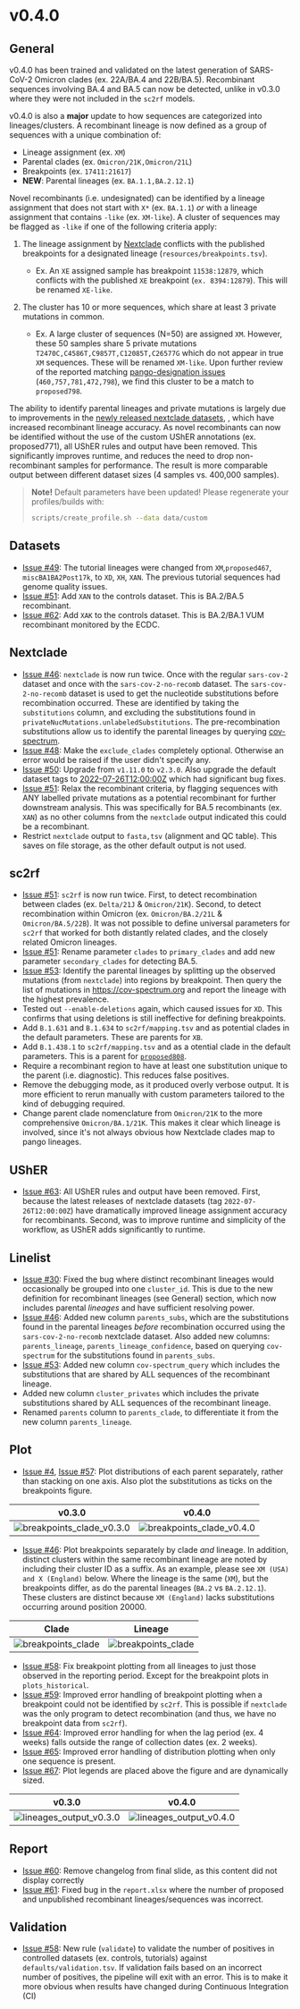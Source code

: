 # v0.4.0

## General

v0.4.0 has been trained and validated on the latest generation of SARS-CoV-2 Omicron clades (ex. 22A/BA.4 and 22B/BA.5). Recombinant sequences involving BA.4 and BA.5 can now be detected, unlike in v0.3.0 where they were not included in the `sc2rf` models.

v0.4.0 is also a **major** update to how sequences are categorized into lineages/clusters. A recombinant lineage is now defined as a group of sequences with a unique combination of:

- Lineage assignment (ex. `XM`)
- Parental clades (ex. `Omicron/21K,Omicron/21L`)
- Breakpoints (ex. `17411:21617`)
- **NEW**: Parental lineages (ex. `BA.1.1,BA.2.12.1`)

Novel recombinants (i.e. undesignated) can be identified by a lineage assignment that does not start with `X*` (ex. `BA.1.1`) _or_ with a lineage assignment that contains `-like` (ex. `XM-like`). A cluster of sequences may be flagged as `-like` if one of the following criteria apply:

1. The lineage assignment by [Nextclade](https://github.com/nextstrain/nextclade) conflicts with the published breakpoints for a designated lineage (`resources/breakpoints.tsv`).

    - Ex. An `XE` assigned sample has breakpoint `11538:12879`, which conflicts with the published `XE` breakpoint (`ex. 8394:12879`). This will be renamed `XE-like`.

1. The cluster has 10 or more sequences, which share at least 3 private mutations in common.

    - Ex. A large cluster of sequences (N=50) are assigned `XM`. However, these 50 samples share 5 private mutations `T2470C,C4586T,C9857T,C12085T,C26577G` which do not appear in true `XM` sequences. These will be renamed `XM-like`. Upon further review of the reported matching [pango-designation issues](https://github.com/cov-lineages/pango-designation/issues) (`460,757,781,472,798`), we find this cluster to be a match to `proposed798`.

The ability to identify parental lineages and private mutations is largely due to improvements in the [newly released nextclade datasets](https://github.com/nextstrain/nextclade_data/releases/tag/2022-07-26--13-04-52--UTC), , which have increased recombinant lineage accuracy. As novel recombinants can now be identified without the use of the custom UShER annotations (ex. proposed771), all UShER rules and output have been removed. This significantly improves runtime, and reduces the need to drop non-recombinant samples for performance. The result is more comparable output between different dataset sizes (4 samples vs. 400,000 samples).

> **Note!** Default parameters have been updated! Please regenerate your profiles/builds with:
>
> ```bash
> scripts/create_profile.sh --data data/custom
> ```

## Datasets

- [Issue #49](https://github.com/ktmeaton/ncov-recombinant/issues/49):  The tutorial lineages were changed from `XM`,`proposed467`, `miscBA1BA2Post17k`, to `XD`, `XH`, `XAN`. The previous tutorial sequences had genome quality issues.
- [Issue #51](https://github.com/ktmeaton/ncov-recombinant/issues/51):  Add `XAN` to the controls dataset. This is BA.2/BA.5 recombinant.
- [Issue #62](https://github.com/ktmeaton/ncov-recombinant/issues/62):  Add `XAK` to the controls dataset. This is BA.2/BA.1 VUM recombinant monitored by the ECDC.

## Nextclade

- [Issue #46](https://github.com/ktmeaton/ncov-recombinant/issues/46): `nextclade` is now run twice. Once with the regular `sars-cov-2` dataset and once with the `sars-cov-2-no-recomb`  dataset. The `sars-cov-2-no-recomb` dataset is used to get the nucleotide substitutions before recombination occurred. These are identified by taking the `substitutions` column, and excluding the substitutions found in `privateNucMutations.unlabeledSubstitutions`. The pre-recombination substitutions allow us to identify the parental lineages by querying [cov-spectrum](https://cov-spectrum.org/).
- [Issue #48](https://github.com/ktmeaton/ncov-recombinant/issues/48): Make the `exclude_clades` completely optional. Otherwise an error would be raised if the user didn't specify any.
- [Issue #50](https://github.com/ktmeaton/ncov-recombinant/issues/50): Upgrade from `v1.11.0` to `v2.3.0`. Also upgrade the default dataset tags to [2022-07-26T12:00:00Z](https://github.com/nextstrain/nextclade_data/releases/tag/2022-07-26--13-04-52--UTC) which had significant bug fixes.
- [Issue #51](https://github.com/ktmeaton/ncov-recombinant/issues/51):  Relax the recombinant criteria, by flagging sequences with ANY labelled private mutations as a potential recombinant for further downstream analysis. This was specifically for BA.5 recombinants (ex. `XAN`) as no other columns from the `nextclade` output indicated this could be a recombinant.
- Restrict `nextclade` output to `fasta,tsv` (alignment and QC table). This saves on file storage, as the other default output is not used.

## sc2rf

- [Issue #51](https://github.com/ktmeaton/ncov-recombinant/issues/51): `sc2rf` is now run twice. First, to detect recombination between clades (ex. `Delta/21J` & `Omicron/21K`). Second, to detect recombination within Omicron (ex. `Omicron/BA.2/21L` & `Omicron/BA.5/22B`). It was not possible to define universal parameters for `sc2rf` that worked for both distantly related clades, and the closely related Omicron lineages.
- [Issue #51](https://github.com/ktmeaton/ncov-recombinant/issues/51): Rename parameter `clades` to `primary_clades` and add new parameter `secondary_clades` for detecting BA.5.
- [Issue #53](https://github.com/ktmeaton/ncov-recombinant/issues/53): Identify the parental lineages by splitting up the observed mutations (from `nextclade`) into regions by breakpoint. Then query the list of mutations in <https://cov-spectrum.org> and report the lineage with the highest prevalence.
- Tested out `--enable-deletions` again, which caused issues for `XD`. This confirms that using deletions is still ineffective for defining breakpoints.
- Add `B.1.631` and `B.1.634` to `sc2rf/mapping.tsv` and as potential clades in the default parameters. These are parents for `XB`.
- Add `B.1.438.1` to `sc2rf/mapping.tsv` and as a otential clade in the default parameters. This is a parent for [`proposed808`](https://github.com/cov-lineages/pango-designation/issues/808).
- Require a recombinant region to have at least one substitution unique to the parent (i.e. diagnostic). This reduces false positives.
- Remove the debugging mode, as it produced overly verbose output. It is more efficient to rerun manually with custom parameters tailored to the kind of debugging required.
- Change parent clade nomenclature from `Omicron/21K` to the more comprehensive `Omicron/BA.1/21K`. This makes it clear which lineage is involved, since it's not always obvious how Nextclade clades map to pango lineages.

## UShER

- [Issue #63](https://github.com/ktmeaton/ncov-recombinant/issues/63): All UShER rules and output have been removed. First, because the latest releases of nextclade datasets (tag `2022-07-26T12:00:00Z`) have dramatically improved lineage assignment accuracy for recombinants. Second, was to improve runtime and simplicity of the workflow, as UShER adds significantly to runtime.

## Linelist

- [Issue #30](https://github.com/ktmeaton/ncov-recombinant/issues/30):  Fixed the bug where distinct recombinant lineages would occasionally be grouped into one `cluster_id`. This is due to the new definition for recombinant lineages (see General) section, which now includes parental _lineages_ and have sufficient resolving power.
- [Issue #46](https://github.com/ktmeaton/ncov-recombinant/issues/46): Added new column `parents_subs`, which are the substitutions found in the parental lineages _before_ recombination occurred using the `sars-cov-2-no-recomb` nextclade dataset. Also added new columns: `parents_lineage`, `parents_lineage_confidence`, based on querying `cov-spectrum` for the substitutions found in `parents_subs`.
- [Issue #53](https://github.com/ktmeaton/ncov-recombinant/issues/53): Added new column `cov-spectrum_query` which includes the substitutions that are shared by ALL sequences of the recombinant lineage.
- Added new column `cluster_privates` which includes the private substitutions shared by ALL sequences of the recombinant lineage.
- Renamed `parents` column to `parents_clade`, to differentiate it from the new column `parents_lineage`.

## Plot

- [Issue #4](https://github.com/ktmeaton/ncov-recombinant/issues/4), [Issue #57](https://github.com/ktmeaton/ncov-recombinant/issues/57): Plot distributions of each parent separately, rather than stacking on one axis. Also plot the substitutions as ticks on the breakpoints figure.

| v0.3.0                                                                                                                                 | v0.4.0                                                                                                                                 |
| -------------------------------------------------------------------------------------------------------------------------------------- | -------------------------------------------------------------------------------------------------------------------------------------- |
| ![breakpoints_clade_v0.3.0](https://raw.githubusercontent.com/ktmeaton/ncov-recombinant/4fbde4b90/images/breakpoints_clade_v0.3.0.png) | ![breakpoints_clade_v0.4.0](https://raw.githubusercontent.com/ktmeaton/ncov-recombinant/4fbde4b90/images/breakpoints_clade_v0.4.0.png) |

- [Issue #46](https://github.com/ktmeaton/ncov-recombinant/issues/46): Plot breakpoints separately by clade _and_ lineage.  In addition, distinct clusters within the same recombinant lineage are noted by including their cluster ID as a suffix. As an example, please see `XM (USA) and X (England)` below. Where the lineage is the same (`XM`), but the breakpoints differ, as do the parental lineages (`BA.2` vs `BA.2.12.1`). These clusters are distinct because `XM (England)` lacks substitutions occurring around position 20000.

|                                                        Clade                                                         |                                                 Lineage                                                 |
|:--------------------------------------------------------------------------------------------------------------------:|:-------------------------------------------------------------------------------------------------------:|
| ![breakpoints_clade](https://github.com/ktmeaton/ncov-recombinant/raw/432b6b79/images/breakpoints_clade_v0.4.0.png) | ![breakpoints_clade](https://github.com/ktmeaton/ncov-recombinant/raw/432b6b79/images/breakpoints_lineage_v0.4.0.png) |

- [Issue #58](https://github.com/ktmeaton/ncov-recombinant/issues/58):  Fix breakpoint plotting from all lineages to just those observed in the reporting period. Except for the breakpoint plots in `plots_historical`.
- [Issue #59](https://github.com/ktmeaton/ncov-recombinant/issues/59):  Improved error handling of breakpoint plotting when a breakpoint could not be identified by `sc2rf`. This is possible if `nextclade` was the only program to detect recombination (and thus, we have no breakpoint data from `sc2rf`).
- [Issue #64](https://github.com/ktmeaton/ncov-recombinant/issues/64): Improved error handling for when the lag period (ex. 4 weeks) falls outside the range of collection dates (ex. 2 weeks).
- [Issue #65](https://github.com/ktmeaton/ncov-recombinant/issues/65): Improved error handling of distribution plotting when only one sequence is present.
- [Issue #67](https://github.com/ktmeaton/ncov-recombinant/issues/67): Plot legends are placed above the figure and are dynamically sized.

| v0.3.0                                                                                                                                                            | v0.4.0                                                                                                                                                            |
| ----------------------------------------------------------------------------------------------------------------------------------------------------------------- | ----------------------------------------------------------------------------------------------------------------------------------------------------------------- |
| ![lineages_output_v0.3.0](https://raw.githubusercontent.com/ktmeaton/ncov-recombinant/af2f25d3c5e7c1d56244390ee90bec405b23949a/images/lineages_output_v0.3.0.png) | ![lineages_output_v0.4.0](https://raw.githubusercontent.com/ktmeaton/ncov-recombinant/af2f25d3c5e7c1d56244390ee90bec405b23949a/images/lineages_output_v0.4.0.png) |

## Report

- [Issue #60](https://github.com/ktmeaton/ncov-recombinant/issues/60): Remove changelog from final slide, as this content did not display correctly
- [Issue #61](https://github.com/ktmeaton/ncov-recombinant/issues/61):  Fixed bug in the `report.xlsx` where the number of proposed and unpublished recombinant lineages/sequences was incorrect.

## Validation

- [Issue #58](https://github.com/ktmeaton/ncov-recombinant/issues/58): New rule (`validate`) to validate the number of positives in controlled datasets (ex. controls, tutorials) against `defaults/validation.tsv`. If validation fails based on an incorrect number of positives, the pipeline will exit with an error. This is to make it more obvious when results have changed during Continuous Integration (CI)
